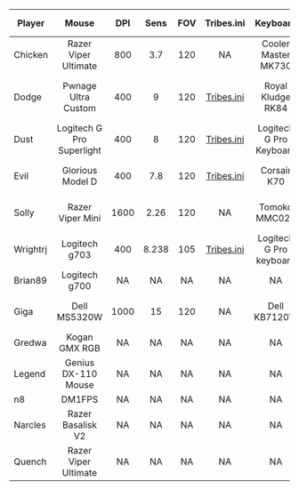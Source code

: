 
| Player | Mouse | DPI | Sens | FOV | Tribes.ini | Keyboard | Headphones | Mousepad | Monitor HZ | Role |
| ----------- | :-----------: | :-----------: | :-----------: | :-----------: | :-----------: | :-----------: | :-----------: | :-----------: | :-----------: | :-----------: |
| Chicken | Razer Viper Ultimate | 800 | 3.7 | 120 | NA | Cooler Master MK730 | Logitech G Pro X wireless | Steelseries Qck | 165Hz | Cap, MD, O, HOF |
| Dodge | Pwnage Ultra Custom | 400 | 9 | 120 | [Tribes.ini](/ini/dodge/tribes.ini) | Royal Kludge RK84 | Fostex t60rp | Endgame Gear MPC890 | 240hz | LD, MD, O, HOF, Flex, Snipe |
| Dust | Logitech G Pro Superlight | 400 | 8 | 120 | [Tribes.ini](/ini/dust/tribes.ini) | Logitech G Pro Keyboard | Mackie MP-220 | Steelseries Qck Heavy | 144hz | HoF, LD |
| Evil | Glorious Model D | 400 | 7.8 | 120 | [Tribes.ini](/ini/evil/tribes.ini) | Corsair K70 | AKG K70 | Artisan Hien Mousepad | 280Hz | Sniper | 
| Solly | Razer Viper Mini | 1600 | 2.26 | 120 | NA | Tomoko MMC023 | Sennheiser HD 200 Pro | Razer Goliathus Speed | 144Hz | Offense |
| Wrightrj | Logitech g703 | 400 | 8.238 | 105 | [Tribes.ini](/ini/wrightrj/tribes.ini) | Logitech G Pro keyboard | G633 headphones | Steelseries Qck Heavy| 144hz | LD |
| Brian89 | Logitech g700 | NA | NA | NA | NA | NA | NA | NA | NA | NA |
| Giga | Dell MS5320W | 1000 | 15 | 120 | NA | Dell KB7120W | Logitech G Pro X Wireless | SteelSeries QcK Edge | 120hz | LD, MD, O |
| Gredwa | Kogan GMX RGB | NA | NA | NA | NA | NA | NA | NA | NA | NA |
| Legend | Genius DX-110 Mouse | NA | NA | NA | NA | NA | NA | NA | NA | NA |
| n8 | DM1FPS | NA | NA | NA | NA | NA | NA | NA | NA | NA |
| Narcles | Razer Basalisk V2 | NA | NA | NA | NA | NA | NA | NA | NA | NA |
| Quench | Razer Viper Ultimate | NA | NA | NA | NA | NA | NA | NA | NA | NA |